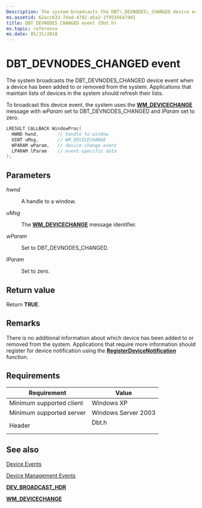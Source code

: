 ```yaml
---
Description: The system broadcasts the DBT\_DEVNODES\_CHANGED device event when a device has been added to or removed from the system. Applications that maintain lists of devices in the system should refresh their lists.
ms.assetid: 62acc633-7dad-4792-a5a2-1f95356479d1
title: DBT_DEVNODES_CHANGED event (Dbt.h)
ms.topic: reference
ms.date: 05/31/2018
---
```


# DBT\_DEVNODES\_CHANGED event

The system broadcasts the DBT\_DEVNODES\_CHANGED device event when a device has been added to or removed from the system. Applications that maintain lists of devices in the system should refresh their lists.

To broadcast this device event, the system uses the [**WM\_DEVICECHANGE**](wm-devicechange.md) message with *wParam* set to DBT\_DEVNODES\_CHANGED and *lParam* set to zero.


```C++
LRESULT CALLBACK WindowProc(
  HWND hwnd,       // handle to window
  UINT uMsg,       // WM_DEVICECHANGE
  WPARAM wParam,   // device-change event
  LPARAM lParam    // event-specific data
);
```



## Parameters

<dl> <dt>

*hwnd* 
</dt> <dd>

A handle to a window.

</dd> <dt>

*uMsg* 
</dt> <dd>

The [**WM\_DEVICECHANGE**](wm-devicechange.md) message identifier.

</dd> <dt>

*wParam* 
</dt> <dd>

Set to DBT\_DEVNODES\_CHANGED.

</dd> <dt>

*lParam* 
</dt> <dd>

Set to zero.

</dd> </dl>

## Return value

Return **TRUE**.

## Remarks

There is no additional information about which device has been added to or removed from the system. Applications that require more information should register for device notification using the [**RegisterDeviceNotification**](/windows/desktop/api/Winuser/nf-winuser-registerdevicenotificationa) function.

## Requirements



| Requirement | Value |
|-------------------------------------|----------------------------------------------------------------------------------|
| Minimum supported client<br/> | Windows XP<br/>                                                            |
| Minimum supported server<br/> | Windows Server 2003<br/>                                                   |
| Header<br/>                   | <dl> <dt>Dbt.h</dt> </dl> |



## See also

<dl> <dt>

[Device Events](device-events.md)
</dt> <dt>

[Device Management Events](device-management-events.md)
</dt> <dt>

[**DEV\_BROADCAST\_HDR**](/windows/desktop/api/Dbt/ns-dbt-dev_broadcast_hdr)
</dt> <dt>

[**WM\_DEVICECHANGE**](wm-devicechange.md)
</dt> </dl>

 

 




